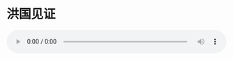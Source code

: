 # 洪国见证

<audio style="width: 100%;" preload="false" controls controlslist="nodownload"><source src="//cdn.wechat.edu.pl/audio/mp3/old/12367.mp3" type="audio/mpeg">Your browser does not support the audio element.</audio>


